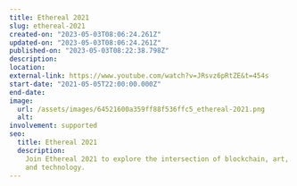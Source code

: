 ```yaml
---
title: Ethereal 2021
slug: ethereal-2021
created-on: "2023-05-03T08:06:24.261Z"
updated-on: "2023-05-03T08:06:24.261Z"
published-on: "2023-05-03T08:22:38.798Z"
description:
location:
external-link: https://www.youtube.com/watch?v=JRsvz6pRtZE&t=454s
start-date: "2021-05-05T22:00:00.000Z"
end-date:
image:
  url: /assets/images/64521600a359ff88f536ffc5_ethereal-2021.png
  alt:
involvement: supported
seo:
  title: Ethereal 2021
  description:
    Join Ethereal 2021 to explore the intersection of blockchain, art,
    and technology.
---
```

